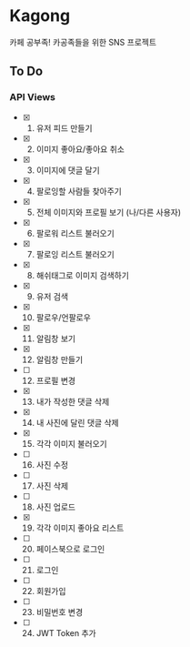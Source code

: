 # Kagong

카페 공부족! 카공족들을 위한 SNS 프로젝트

## To Do
### API Views
- [x] 1. 유저 피드 만들기  
- [x] 2. 이미지 좋아요/좋아요 취소
- [x] 3. 이미지에 댓글 달기
- [x] 4. 팔로잉할 사람들 찾아주기
- [x] 5. 전체 이미지와 프로필 보기 (나/다른 사용자) 
- [x] 6. 팔로워 리스트 불러오기
- [x] 7. 팔로잉 리스트 불러오기
- [x] 8. 해쉬태그로 이미지 검색하기
- [x] 9. 유저 검색
- [x] 10. 팔로우/언팔로우
- [x] 11. 알림창 보기
- [x] 12. 알림창 만들기
- [ ] 12. 프로필 변경
- [x] 13. 내가 작성한 댓글 삭제
- [x] 14. 내 사진에 달린 댓글 삭제
- [x] 15. 각각 이미지 불러오기
- [ ] 16. 사진 수정
- [ ] 17. 사진 삭제
- [ ] 18. 사진 업로드
- [x] 19. 각각 이미지 좋아요 리스트
- [ ] 20. 페이스북으로 로그인
- [ ] 21. 로그인
- [ ] 22. 회원가입
- [ ] 23. 비밀번호 변경
- [ ] 24. JWT Token 추가

